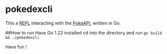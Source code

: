 # pokedexcli

This a [REPL](https://en.wikipedia.org/wiki/Read%E2%80%93eval%E2%80%93print_loop) interacting with the [PokeAPI](https://pokeapi.co/), written in Go.


##How to run
Have Go 1.22 installed
cd into the directory and run 
`go build && ./pokedexcli`

 Have fun !
